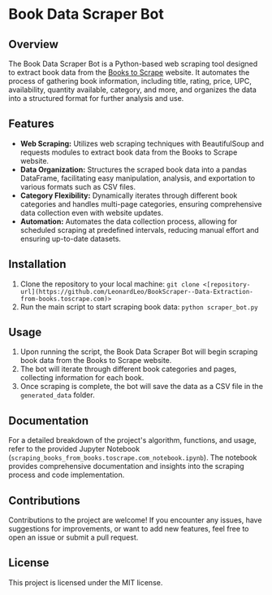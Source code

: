 # Book Data Scraper Bot

## Overview

The Book Data Scraper Bot is a Python-based web scraping tool designed to extract book data from the [Books to Scrape](https://books.toscrape.com/) website. It automates the process of gathering book information, including title, rating, price, UPC, availability, quantity available, category, and more, and organizes the data into a structured format for further analysis and use.


## Features

- **Web Scraping:** Utilizes web scraping techniques with BeautifulSoup and requests modules to extract book data from the Books to Scrape website.
- **Data Organization:** Structures the scraped book data into a pandas DataFrame, facilitating easy manipulation, analysis, and exportation to various formats such as CSV files.
- **Category Flexibility:** Dynamically iterates through different book categories and handles multi-page categories, ensuring comprehensive data collection even with website updates.
- **Automation:** Automates the data collection process, allowing for scheduled scraping at predefined intervals, reducing manual effort and ensuring up-to-date datasets.


## Installation

1. Clone the repository to your local machine:
`git clone <[repository-url](https://github.com/LeonardLeo/BookScraper--Data-Extraction-from-books.toscrape.com)>`
2. Run the main script to start scraping book data:
`python scraper_bot.py`


## Usage

1. Upon running the script, the Book Data Scraper Bot will begin scraping book data from the Books to Scrape website.
2. The bot will iterate through different book categories and pages, collecting information for each book.
3. Once scraping is complete, the bot will save the data as a CSV file in the `generated_data` folder.


## Documentation

For a detailed breakdown of the project's algorithm, functions, and usage, refer to the provided Jupyter Notebook (`scraping_books_from_books.toscrape.com_notebook.ipynb`). The notebook provides comprehensive documentation and insights into the scraping process and code implementation.


## Contributions

Contributions to the project are welcome! If you encounter any issues, have suggestions for improvements, or want to add new features, feel free to open an issue or submit a pull request.


## License

This project is licensed under the MIT license.
